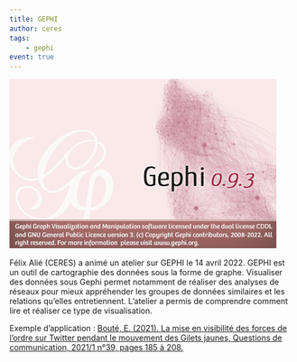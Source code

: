 ```yaml
---
title: GEPHI
author: ceres
tags:
    - gephi
event: true
---
```


![Gephi](gephi.png)

Félix Alié (CERES) a animé un atelier sur GEPHI le 14 avril 2022. GEPHI est un outil de cartographie des données sous la forme de graphe. Visualiser des données sous Gephi permet notamment de réaliser des analyses de réseaux pour mieux appréhender les groupes de données similaires et les relations qu’elles entretiennent. L’atelier a permis de comprendre comment lire et réaliser ce type de visualisation.

Exemple d’application : [Bouté, E. (2021). La mise en visibilité des forces de l’ordre sur Twitter pendant le mouvement des Gilets jaunes, Questions de communication, 2021/1 n°39, pages 185 à 208.](https://www.cairn.info/revue-questions-de-communication-2021-1-page-185.htm)